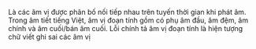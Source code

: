Là các âm vị được phân bố nối tiếp nhau trên tuyến thời gian khi phát âm. Trong âm tiết tiếng Việt, âm vị đoạn tính gồm có phụ âm đầu, âm đệm, âm chính và âm cuối/bán âm cuối. Lỗi chính tả âm vị đoạn tính là hiện tượng chữ viết ghi sai các âm vị